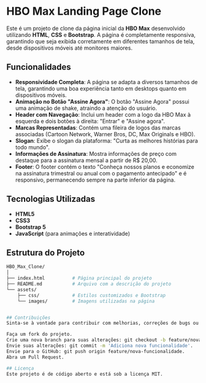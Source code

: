 # HBO Max Landing Page Clone

Este é um projeto de clone da página inicial da **HBO Max** desenvolvido utilizando **HTML**, **CSS** e **Bootstrap**. A página é completamente responsiva, garantindo que seja exibida corretamente em diferentes tamanhos de tela, desde dispositivos móveis até monitores maiores.

## Funcionalidades

- **Responsividade Completa**: A página se adapta a diversos tamanhos de tela, garantindo uma boa experiência tanto em desktops quanto em dispositivos móveis.
- **Animação no Botão "Assine Agora"**: O botão "Assine Agora" possui uma animação de shake, atraindo a atenção do usuário.
- **Header com Navegação**: Inclui um header com a logo da HBO Max à esquerda e dois botões à direita: "Entrar" e "Assine agora".
- **Marcas Representadas**: Contém uma fileira de logos das marcas associadas (Cartoon Network, Warner Bros, DC, Max Originals e HBO).
- **Slogan**: Exibe o slogan da plataforma: "Curta as melhores histórias para todo mundo".
- **Informações de Assinatura**: Mostra informações de preço com destaque para a assinatura mensal a partir de R$ 20,00.
- **Footer**: O footer contém o texto "Conheça nossos planos e economize na assinatura trimestral ou anual com o pagamento antecipado" e é responsivo, permanecendo sempre na parte inferior da página.

## Tecnologias Utilizadas

- **HTML5**
- **CSS3**
- **Bootstrap 5**
- **JavaScript** (para animações e interatividade)

## Estrutura do Projeto

```bash
HBO_Max_Clone/
│
├── index.html          # Página principal do projeto
├── README.md           # Arquivo com a descrição do projeto
└── assets/
    ├── css/            # Estilos customizados e Bootstrap
    └── images/         # Imagens utilizadas na página


## Contribuições
Sinta-se à vontade para contribuir com melhorias, correções de bugs ou novas ideias para o projeto. Basta seguir os seguintes passos:

Faça um fork do projeto.
Crie uma nova branch para suas alterações: git checkout -b feature/nova-funcionalidade.
Envie suas alterações: git commit -m 'Adiciona nova funcionalidade'.
Envie para o GitHub: git push origin feature/nova-funcionalidade.
Abra um Pull Request.

## Licença
Este projeto é de código aberto e está sob a licença MIT.

